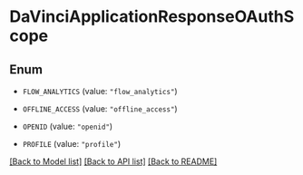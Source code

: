 # DaVinciApplicationResponseOAuthScope

## Enum


* `FLOW_ANALYTICS` (value: `"flow_analytics"`)

* `OFFLINE_ACCESS` (value: `"offline_access"`)

* `OPENID` (value: `"openid"`)

* `PROFILE` (value: `"profile"`)


[[Back to Model list]](../README.md#documentation-for-models) [[Back to API list]](../README.md#documentation-for-api-endpoints) [[Back to README]](../README.md)


